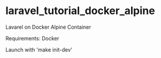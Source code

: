 # laravel_tutorial_docker_alpine
Lavarel on Docker Alpine Container

Requirements: Docker

Launch with 'make init-dev'
